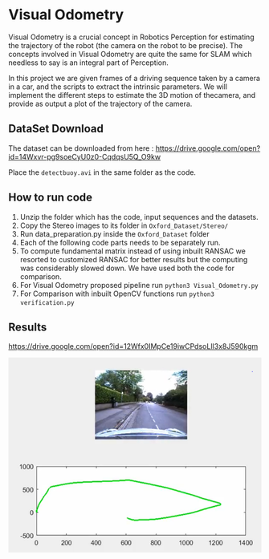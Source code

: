 # Visual Odometry
Visual Odometry  is a crucial  concept in Robotics Perception for estimating  the  trajectory  of the robot (the camera on the robot to be precise).  The concepts involved in Visual Odometry are quite the same for SLAM which needless to say is an integral part of Perception.

In this project we are given frames of a driving sequence taken by a camera in a car,  and the scripts to extract the intrinsic parameters.  We will implement the different steps to estimate the 3D motion of thecamera, and provide as output a plot of the trajectory of the camera.

## DataSet Download
The dataset can be downloaded from here : 
https://drive.google.com/open?id=14Wxvr-pg9soeCyU0z0-CqdqsU5Q_O9kw

Place the `detectbuoy.avi` in the same folder as the code.

## How to run code
1. Unzip the folder which has the code, input sequences and the datasets.
2. Copy the Stereo images to its folder in `Oxford_Dataset/Stereo/`
3. Run data_preparation.py inside the `Oxford_Dataset` folder
4. Each of the following code parts needs to be separately run.
5. To compute fundamental matrix instead of using inbuilt RANSAC we resorted to customized RANSAC for better results but the computing was considerably slowed down. We have used both the code for comparison.
6. For Visual Odometry proposed pipeline run 
        `python3 Visual_Odometry.py`      
7. For Comparison with inbuilt OpenCV functions run 
        `python3 verification.py`

## Results
https://drive.google.com/open?id=12Wfx0IMpCe19iwCPdsoLlI3x8J590kgm

  <p align="center">
  <img src="https://github.com/ramaprashanth/perception-for-autonomous-robots/blob/master/Visual%20Odometry/result_1.png">
  </p>
